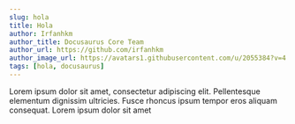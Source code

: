 ```yaml
---
slug: hola
title: Hola
author: Irfanhkm
author_title: Docusaurus Core Team
author_url: https://github.com/irfanhkm
author_image_url: https://avatars1.githubusercontent.com/u/2055384?v=4
tags: [hola, docusaurus]
---
```


Lorem ipsum dolor sit amet, consectetur adipiscing elit. Pellentesque elementum dignissim ultricies. Fusce rhoncus ipsum tempor eros aliquam consequat. Lorem ipsum dolor sit amet
